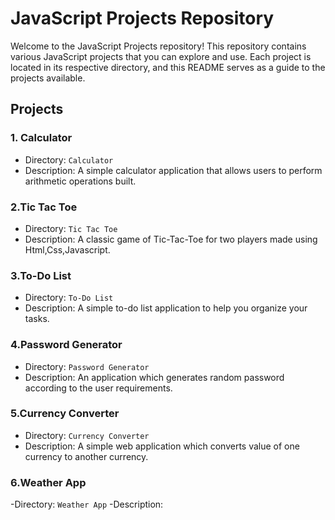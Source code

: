 # JavaScript Projects Repository

Welcome to the JavaScript Projects repository! This repository contains various JavaScript projects that you can explore and use. Each project is located in its respective directory, and this README serves as a guide to the projects available.

## Projects

### 1. Calculator
- Directory: `Calculator`
- Description: A simple calculator application that allows users to perform arithmetic operations built.


### 2.Tic Tac Toe
- Directory: `Tic Tac Toe`
- Description: A classic game of Tic-Tac-Toe for two players made using Html,Css,Javascript.
  

### 3.To-Do List
- Directory: `To-Do List`
- Description: A simple to-do list application to help you organize your tasks.


### 4.Password Generator
- Directory: `Password Generator`
- Description: An application which generates random password according to the user requirements.


### 5.Currency Converter
- Directory: `Currency Converter`
- Description: A simple web application which converts value of one currency to another currency.


### 6.Weather App
-Directory: `Weather App`
-Description:



